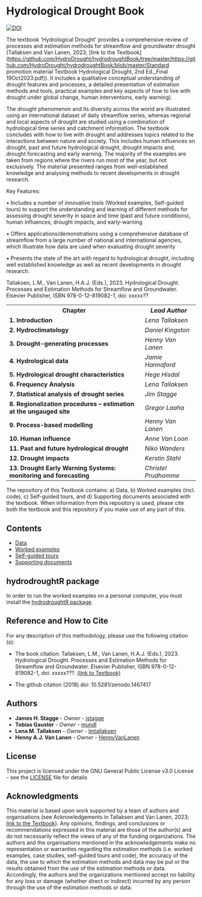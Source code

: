 # Hydrological Drought Book

[![DOI](https://zenodo.org/badge/DOI/10.5281/zenodo.146.svg)](https://doi.org/10.5281/zenodo.146)

The textbook 'Hydrological Drought' provides a comprehensive review of processes and estimation methods for streamflow and groundwater drought (Tallaksen and Van Lanen, 2023; [link to the Textbook](https://github.com/HydroDrought/hydrodroughtBook/tree/master/https://github.com/HydroDrought/hydrodroughtBook/blob/master/Standard promotion material Textbook Hydrological Drought, 2nd Ed._Final 19Oct2023.pdf)). It includes a qualitative conceptual understanding of drought features and processes, a detailed presentation of estimation methods and tools, practical examples and key aspects of how to live with drought under global change, human interventions, early warning).

The drought phenomenon and its diversity across the world are illustrated using an international dataset of daily streamflow series, whereas regional and local aspects of drought are studied using a combination of hydrological time series and catchment information. The textbook concludes with how to live with drought and addresses topics related to the interactions between nature and society. This includes human influences on drought, past and future hydrological drought, drought impacts and, drought forecasting and early warning. The majority of the examples are taken from regions where the rivers run most of the year, but not exclusively. The material presented ranges from well-established knowledge and analysing methods to recent developments in drought research.

Key Features:

•	Includes a number of innovative tools (Worked examples, Self-guided tours) to support the understanding and learning of different methods for assessing drought severity in space and time (past and future conditions), human influences, drought impacts, and early-warning

•	Offers applications/demonstrations using a comprehensive database of streamflow from a large number of national and international agencies, which  illustrate how data are used when evaluating drought severity

•	Presents the state of the art with regard to hydrological drought, including well established knowledge as well as recent developments in drought research.

Tallaksen, L.M., Van Lanen, H.A.J. (Eds.), 2023. Hydrological Drought. Processes and Estimation Methods for Streamflow and Groundwater. Elsevier Publisher, ISBN 978-0-12-819082-1, doi: xxxxx??

<table>
  <tr>
    <th> <b>Chapter</b> </td>
    <th> <i>Lead Author</i> </td>
  </tr>
  <tr>
    <td> <b> 1. Introduction</b> </td>
    <td> <i>Lena Tallaksen</i> </td>
  </tr>
  <tr>
    <td> <b> 2. Hydroclimatology</b> </td>
    <td> <i>Daniel Kingston</i> </td>
  </tr>
  <tr>
    <td> <b> 3. Drought-generating processes</b> </td>
    <td> <i>Henny Van Lanen</i> </td>
  </tr>
  <tr>
    <td> <b> 4. Hydrological data</b> </td>
    <td> <i>Jamie Hannaford</i> </td>
  </tr>
   <tr>
    <td> <b> 5. Hydrological drought characteristics</b> </td>
    <td> <i>Hege Hisdal</i> </td>
  </tr>
  <tr>
    <td> <b> 6. Frequency Analysis</b> </td>
    <td> <i>Lena Tallaksen</i> </td>
  </tr>
   <tr>
    <td> <b> 7. Statistical analysis of drought series</b> </td>
    <td> <i>Jim Stagge</i> </td>
  </tr>
   <tr>
    <td> <b> 8. Regionalization procedures – estimation at the ungauged site</b> </td>
    <td> <i>Gregor Laaha</i> </td>
  </tr>
  <tr>
    <td> <b> 9. Process-based modelling</b> </td>
    <td> <i>Henny Van Lanen</i> </td>
  </tr>
  <tr>
    <td> <b> 10. Human influence</b> </td>
    <td> <i>Anne Van Loon</i> </td>
  </tr>
  <tr>
    <td> <b> 11. Past and future hydrological drought</b> </td>
    <td> <i>Niko Wanders</i> </td>
  </tr>
  <tr>
    <td> <b> 12. Drought impacts</b> </td>
    <td> <i>Kerstin Stahl</i> </td>
  </tr>
   <tr>
    <td> <b> 13. Drought Early Warning Systems: monitoring and forecasting</b> </td>
    <td> <i>Christel Prudhomme</i> </td>
  </tr>
  <tr>
  </table>

The repository of this Textbook contains: a) Data, b) Worked examples (incl. code), c) Self-guided tours, and d) Supporting documents associated with the textbook. When information from this repository is used, please cite both the textbook and this repository if you make use of any part of this.

## Contents

* [Data](https://github.com/HydroDrought/hydrodroughtBook/tree/master/data)
* [Worked examples](https://github.com/HydroDrought/hydrodroughtBook/tree/master/worked_examples)
* [Self-guided tours](https://github.com/HydroDrought/hydrodroughtBook/tree/master/self-guided_tours)
* [Supporting documents](https://github.com/HydroDrought/hydrodroughtBook/tree/master/support_docs)

## hydrodroughtR package
In order to run the worked examples on a personal computer, you must install the [hydrodroughtR package](https://github.com/HydroDrought/hydrodroughtR). 

## Reference and How to Cite

For any description of this methodology, please use the following citation (s):

* The book citation: Tallaksen, L.M., Van Lanen, H.A.J. (Eds.), 2023. Hydrological Drought. Processes and Estimation Methods for Streamflow and Groundwater. Elsevier Publisher, ISBN 978-0-12-819082-1, doi: xxxxx???. [(link to Textbook)](https://github.com/jstagge/reproduc_hyd/blob/master/assets/stagge_et_al_reproducibility_preprint.pdf)

* The github citation (2018)  doi: 10.5281/zenodo.1467417


## Authors

* **James H. Stagge** - *Owner* - [jstagge](https://github.com/jstagge)
* **Tobias Gauster** - *Owner* - [mundl](https://github.com/mundl)
* **Lena M. Tallaksen** - *Owner* - [lmtallaksen](https://github.com/lmtallaksen)
* **Henny A.J. Van Lanen** - *Owner* - [HennyVanLanen](https://github.com/HennyVanLanen)


## License
This project is licensed under the GNU General Public License v3.0 License - see the [LICENSE](LICENSE) file for details


## Acknowledgments   
This material is based upon work supported by a team of authors and organisations (see Acknowledgements in Tallaksen and Van Lanen, 2023; [link to the Textbook](https://www.google.com)). Any opinions, findings, and conclusions or recommendations expressed in this material are those of the author(s) and do not necessarily reflect the views of any of the funding organizations. The authors and the organisations mentioned in the acknowledgements make no representation or warranties regarding the estimation methods (i.e. worked examples, case studies, self-guided tours and code), the accuracy of the data, the use to which the estimation methods and data may be put or the 
results obtained from the use of the estimation methods or data. Accordingly, the authors and the organizations mentioned accept no liability for any loss or damage (whether direct or indirect) incurred by any person through the use of the estimation methods or data.
